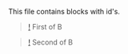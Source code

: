 This file contains blocks with id's.

> [!](id="first")
> First of B

> [!](id="second")
> Second of B
